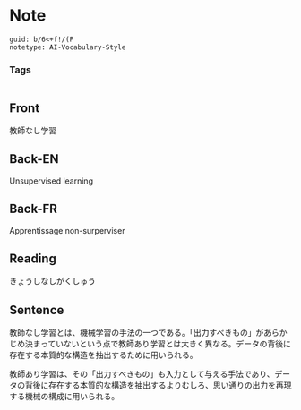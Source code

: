 # Note
```
guid: b/6<+f!/(P
notetype: AI-Vocabulary-Style
```

### Tags
```
```

## Front
教師なし学習

## Back-EN
Unsupervised learning

## Back-FR
Apprentissage non-surperviser

## Reading
きょうしなしがくしゅう

## Sentence
教師なし学習とは、機械学習の手法の一つである。「出力すべきもの」があらかじめ決まっていないという点で教師あり学習とは大きく異なる。データの背後に存在する本質的な構造を抽出するために用いられる。

教師あり学習は、その「出力すべきもの」も入力として与える手法であり、データの背後に存在する本質的な構造を抽出するよりむしろ、思い通りの出力を再現する機械の構成に用いられる。
